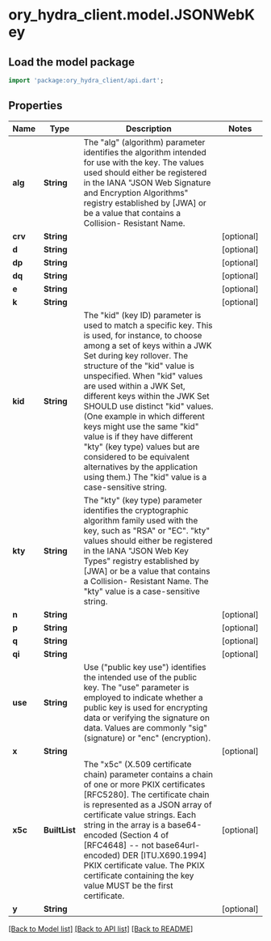 # ory_hydra_client.model.JSONWebKey

## Load the model package

```dart
import 'package:ory_hydra_client/api.dart';
```

## Properties

| Name    | Type                  | Description                                                                                                                                                                                                                                                                                                                                                                                                                                                                                                                                                                                      | Notes      |
| ------- | --------------------- | ------------------------------------------------------------------------------------------------------------------------------------------------------------------------------------------------------------------------------------------------------------------------------------------------------------------------------------------------------------------------------------------------------------------------------------------------------------------------------------------------------------------------------------------------------------------------------------------------ | ---------- |
| **alg** | **String**            | The \"alg\" (algorithm) parameter identifies the algorithm intended for use with the key. The values used should either be registered in the IANA \"JSON Web Signature and Encryption Algorithms\" registry established by [JWA] or be a value that contains a Collision- Resistant Name.                                                                                                                                                                                                                                                                                                        |
| **crv** | **String**            |                                                                                                                                                                                                                                                                                                                                                                                                                                                                                                                                                                                                  | [optional] |
| **d**   | **String**            |                                                                                                                                                                                                                                                                                                                                                                                                                                                                                                                                                                                                  | [optional] |
| **dp**  | **String**            |                                                                                                                                                                                                                                                                                                                                                                                                                                                                                                                                                                                                  | [optional] |
| **dq**  | **String**            |                                                                                                                                                                                                                                                                                                                                                                                                                                                                                                                                                                                                  | [optional] |
| **e**   | **String**            |                                                                                                                                                                                                                                                                                                                                                                                                                                                                                                                                                                                                  | [optional] |
| **k**   | **String**            |                                                                                                                                                                                                                                                                                                                                                                                                                                                                                                                                                                                                  | [optional] |
| **kid** | **String**            | The \"kid\" (key ID) parameter is used to match a specific key. This is used, for instance, to choose among a set of keys within a JWK Set during key rollover. The structure of the \"kid\" value is unspecified. When \"kid\" values are used within a JWK Set, different keys within the JWK Set SHOULD use distinct \"kid\" values. (One example in which different keys might use the same \"kid\" value is if they have different \"kty\" (key type) values but are considered to be equivalent alternatives by the application using them.) The \"kid\" value is a case-sensitive string. |
| **kty** | **String**            | The \"kty\" (key type) parameter identifies the cryptographic algorithm family used with the key, such as \"RSA\" or \"EC\". \"kty\" values should either be registered in the IANA \"JSON Web Key Types\" registry established by [JWA] or be a value that contains a Collision- Resistant Name. The \"kty\" value is a case-sensitive string.                                                                                                                                                                                                                                                  |
| **n**   | **String**            |                                                                                                                                                                                                                                                                                                                                                                                                                                                                                                                                                                                                  | [optional] |
| **p**   | **String**            |                                                                                                                                                                                                                                                                                                                                                                                                                                                                                                                                                                                                  | [optional] |
| **q**   | **String**            |                                                                                                                                                                                                                                                                                                                                                                                                                                                                                                                                                                                                  | [optional] |
| **qi**  | **String**            |                                                                                                                                                                                                                                                                                                                                                                                                                                                                                                                                                                                                  | [optional] |
| **use** | **String**            | Use (\"public key use\") identifies the intended use of the public key. The \"use\" parameter is employed to indicate whether a public key is used for encrypting data or verifying the signature on data. Values are commonly \"sig\" (signature) or \"enc\" (encryption).                                                                                                                                                                                                                                                                                                                      |
| **x**   | **String**            |                                                                                                                                                                                                                                                                                                                                                                                                                                                                                                                                                                                                  | [optional] |
| **x5c** | **BuiltList<String>** | The \"x5c\" (X.509 certificate chain) parameter contains a chain of one or more PKIX certificates [RFC5280]. The certificate chain is represented as a JSON array of certificate value strings. Each string in the array is a base64-encoded (Section 4 of [RFC4648] -- not base64url-encoded) DER [ITU.X690.1994] PKIX certificate value. The PKIX certificate containing the key value MUST be the first certificate.                                                                                                                                                                          | [optional] |
| **y**   | **String**            |                                                                                                                                                                                                                                                                                                                                                                                                                                                                                                                                                                                                  | [optional] |

[[Back to Model list]](../README.md#documentation-for-models) [[Back to API list]](../README.md#documentation-for-api-endpoints) [[Back to README]](../README.md)
